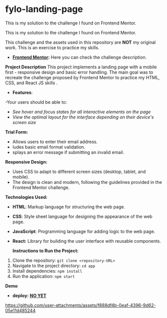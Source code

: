 # fylo-landing-page
This is my solution to the challenge I found on Frontend Mentor.  

This is my solution to the challenge I found on Frontend Mentor.

This challenge and the assets used in this repository are **NOT** my original work. This is an exercise to practice my skills.

- **[Frontend Mentor](https://www.frontendmentor.io/challenges/fylo-dark-theme-landing-page-5ca5f2d21e82137ec91a50fd):** Here you can check the challenge description.

**Project Description**
This project implements a landing page with a mobile first - responsive design and basic error handling. The main goal was to recreate the challenge proposed by Frontend Mentor to practice my HTML, CSS, and React JS skills .

- **Features**:

-Your users should be able to:
- *See hover and focus states for all interactive elements on the page*
- *View the optimal layout for the interface depending on their device's screen size*

**Trial Form:**

- Allows users to enter their email address.
- ludes basic email format validation.
- splays an error message if submitting an invalid email.

**Responsive Design:**

- Uses CSS to adapt to different screen sizes (desktop, tablet, and mobile).
- The design is clean and modern, following the guidelines provided in the Frontend Mentor challenge.



**Technologies Used:**

- **HTML**: Markup language for structuring the web page.
- **CSS**: Style sheet language for designing the appearance of the web page.
- **JavaScript**: Programming language for adding logic to the web page.
- **React:** Library for building the user interface with reusable components.



  **Instructions to Run the Project:**

1. Clone the repository: `git clone <repository-URL>`
2. Navigate to the project directory: `cd app`
3. Install dependencies: `npm install`
4. Run the application: `npm start`



**Demo**

- **deploy:** [**NO YET**](https://harmonious-pavlova-1651fc.netlify.app/)



https://github.com/user-attachments/assets/f888df4b-0eaf-4396-9d62-05e11d485244




